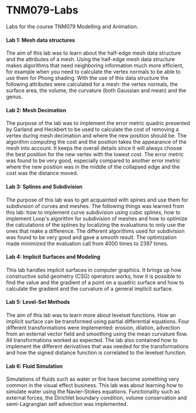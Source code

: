 # TNM079-Labs
Labs for the course TNM079 Modelling and Animation. 

#### Lab 1: Mesh data structures
The aim of this lab was to learn about the half-edge mesh data structure and the attributes of a mesh. 
Using the half-edge mesh data structure makes algorithms that need neighboring information much more efficient, 
for example when you need to calculate the vertex normals to be able to use them for Phong shading. With the use 
of this data structure the following attributes were calculated for a mesh: the vertex normals, the surface area, 
the volume, the curvature (both Gaussian and mean) and the genus.

#### Lab 2: Mesh Decimation
The purpose of the lab was to implement the error metric quadric presented by Garland and Heckbert to be used to 
calculate the cost of removing a vertex during mesh decimation and where the new position should be. The algorithm 
computing the cost and the position takes the appearance of the mesh into account. It keeps the overall details since 
it will always choose the best position for the new vertex with the lowest cost. The error metric was found to be very good, 
especially compared to another error metric where the new position was in the middle of the collapsed edge and the cost 
was the distance moved. 

#### Lab 3: Splines and Subdivision
The purpose of this lab was to get acquainted with spines and use them for subdivision of curves and meshes. 
The following things was learned from this lab: how to implement curve subdivision using cubic splines, how to implement Loop's 
algorithm for subdivision of meshes and how to optimize the calculations of the splines by localizing the evaluations to only 
use the ones that make a difference. The different algorithms used for subdivision was found to be very good and gave a smooth result.
The optimization made minimized the evaluation call from 4000 times to 2397 times.

#### Lab 4: Implicit Surfaces and Modeling
This lab handles implicit surfaces in computer graphics. It brings up how constructive solid geometry (CSG) operators works, 
how it is possible to find the value and the gradient of a point on a quadric surface and how to calculate the gradient and 
the curvature of a general implicit surface.

#### Lab 5: Level-Set Methods
The aim of this lab was to learn more about levelset functions. How an implicit surface can be transformed using partial 
differential equations. Four different transformations were implemented: erosion, dilation, advection from an external vector 
field and smoothing using the mean curvature flow. All transformations worked as expected. The lab also contained how to implement 
the different derivatives that was needed for the transformations and how the signed distance function is correlated to the 
levelset function. 

#### Lab 6: Fluid Simulation
Simulations of fluids such as water or fire have become something very common in the visual effect business. This lab was about 
learning how to simulate water using the Navier-Stokes equations. Functionality such as external forces, the Dirichlet boundary 
condition, volume conservation and semi-Lagrangian self advection was implemented.
